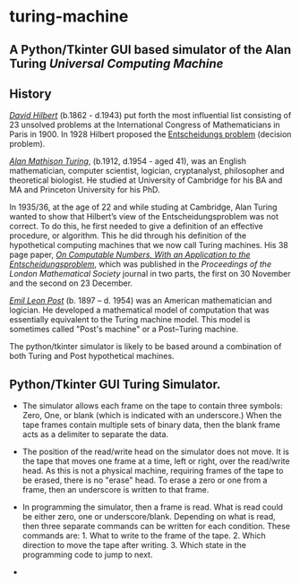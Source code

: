 # turing-machine

## A Python/Tkinter GUI based simulator of the Alan Turing *Universal Computing Machine*

## History

[*David Hilbert*](https://en.wikipedia.org/wiki/David_Hilbert) (b.1862 - d.1943) put forth the most influential list consisting of 23 unsolved problems at the International Congress of Mathematicians in Paris in 1900. In 1928 Hilbert proposed the [Entscheidungs problem](https://en.wikipedia.org/wiki/Entscheidungsproblem) (decision problem). 

[*Alan Mathison Turing*](https://en.wikipedia.org/wiki/Alan_Turing), (b.1912, d.1954 - aged 41), was an English mathematician, computer scientist, logician, cryptanalyst, philosopher and theoretical biologist. He studied at University of Cambridge for his BA and MA and Princeton University for his PhD. 

In 1935/36, at the age of 22 and while studing at Cambridge, Alan Turing wanted to show that Hilbert’s view of the Entscheidungsproblem was not correct. To do this, he first needed to give a definition of an effective procedure, or algorithm. This he did through his definition of the hypothetical computing machines that we now call Turing machines. His 38 page paper, [*On Computable Numbers, With an Application to the Entscheidungsproblem*](https://www.wolframscience.com/prizes/tm23/images/Turing.pdf), which was published in the *Proceedings of the London Mathematical Society* journal in two parts, the first on 30 November and the second on 23 December.

[*Emil Leon Post*](https://en.wikipedia.org/wiki/Emil_Leon_Post) (b. 1897 – d. 1954) was an American mathematician and logician. He developed a mathematical model of computation that was essentially equivalent to the Turing machine model. This model is sometimes called "Post's machine" or a Post–Turing machine.

The python/tkinter simulator is likely to be based around a combination of both Turing and Post hypothetical machines.

## Python/Tkinter GUI Turing Simulator.

* The simulator allows each frame on the tape to contain three symbols: Zero, One, or blank (which is indicated with an underscore.) When the tape frames contain multiple sets of binary data, then the blank frame acts as a delimiter to separate the data.

* The position of the read/write head on the simulator does not move. It is the tape that moves one frame at a time, left or right, over the read/write head. As this is not a physical machine, requiring frames of the tape to be erased, there is no "erase" head. To erase a zero or one from a frame, then an underscore is written to that frame.

* In programming the simulator, then a frame is read. What is read could be either zero, one or underscore/blank. Depending on what is read, then three separate commands can be written for each condition. These commands are: 1. What to write to the frame of the tape. 2. Which direction to move the tape after writing. 3. Which state in the programming code to jump to next.


* 
